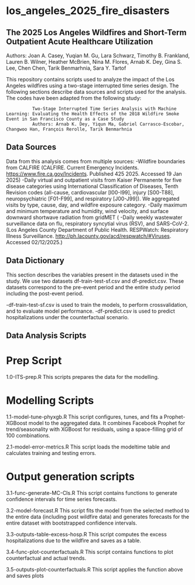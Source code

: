 # los_angeles_2025_fire_disasters

## The 2025 Los Angeles Wildfires and Short-Term Outpatient Acute Healthcare Utilization
Authors: Joan A. Casey,  Yuqian M. Gu, Lara Schwarz, Timothy B. Frankland, Lauren B. Wilner, Heather McBrien, Nina M. Flores, Arnab K. Dey, Gina
S. Lee, Chen Chen,  Tarik Benmarhnia, Sara Y. Tartof

This repository contains scripts used to analyze the impact of the Los Angeles wildfires using a two-stage interrupted time series design. The following sections describe data sources and scripts used for the analysis. The codes have been adapted from the following study:

              Two-Stage Interrupted Time Series Analysis with Machine Learning: Evaluating the Health Effects of the 2018 Wildfire Smoke Event in San Francisco County as a Case Study
              Authors: Arnab K. Dey, Yiqun Ma, Gabriel Carrasco-Escobar, Changwoo Han, François Rerolle, Tarik Benmarhnia

## Data Sources
Data from this analysis comes from multiple sources:
  -Wildfire boundaries from CALFIRE (CALFIRE. Current Emergency Incidents. https://www.fire.ca.gov/Incidents. Published 425 2025. Accessed 19 Jan 2025)
  -Daily virtual and outpatient visits from Kaiser Permanente for five disease categories using International Classification of Diseases, Tenth Revision codes (all-cause, cardiovascular [I00-I99], injury [S00-T88], neuropsychiatric [F01-F99], and respiratory [J00-J99]). We aggregated visits by type, cause, day, and wildfire exposure category.
  -Daily maximum and minimum temperature and humidity, wind velocity, and surface downward shortwave radiation from gridMET (
  -Daily weekly wastewater surveillance data on flu, respiratory syncytial virus (RSV), and SARS-CoV-2. (Los Angeles County Department of Public Health. RESPWatch: Respiratory Illness Surveillance. http://ph.lacounty.gov/acd/respwatch/#Viruses. Accessed 02/12/2025.)

## Data Dictionary

This section describes the variables present in the datasets used in the study. We use two datasets df-train-test-sf.csv and df-predict.csv. These datasets correspond to the pre-event period and the entire study period including the post-event period.

  -df-train-test-sf.csv is used to train the models, to perform crossvalidation, and to evaluate model performance.
  -df-predict.csv is used to predict hospitalizations under the counterfactual scenario.

## Data Analysis Scripts

# Prep Script
1.0-ITS-prep.R
This scripts prepares the data for the modelling.

# Modelling Scripts

1.1-model-tune-phyxgb.R 
This script configures, tunes, and fits a Prophet-XGBoost model to the aggregated data. It combines Facebook Prophet for trend/seasonality with XGBoost for residuals, using a space-filling grid of 100 combinations.

2.1-model-error-metrics.R
This script loads the modeltime table and calculates training and testing errors. 

# Output generation scripts

3.1-func-generate-MC-CIs.R
This script contains functions to generate confidence intervals for time series forecasts.

3.2-model-forecast.R
This script fits the model from the selected method to the entire data (including post wildfire data) and generates forecasts for the entire dataset with bootstrapped confidence intervals.

3.3-outputs-table-excess-hosp.R
This script computes the excess hospitalizations due to the wildfire and saves as a table.

3.4-func-plot-counterfactuals.R
This script contains functions to plot counterfactual and actual trends.

3.5-outputs-plot-counterfactuals.R
This script applies the function above and saves plots

